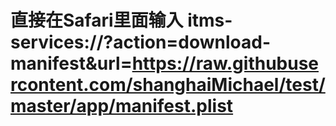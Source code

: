 # 直接在Safari里面输入 itms-services://?action=download-manifest&url=https://raw.githubusercontent.com/shanghaiMichael/test/master/app/manifest.plist
